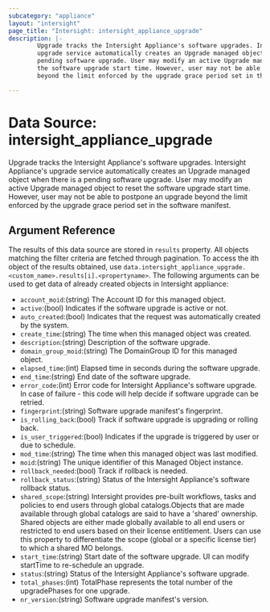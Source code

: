 ```yaml
---
subcategory: "appliance"
layout: "intersight"
page_title: "Intersight: intersight_appliance_upgrade"
description: |-
        Upgrade tracks the Intersight Appliance's software upgrades. Intersight Appliance's
        upgrade service automatically creates an Upgrade managed object when there is a
        pending software upgrade. User may modify an active Upgrade managed object to reset
        the software upgrade start time. However, user may not be able to postpone an upgrade
        beyond the limit enforced by the upgrade grace period set in the software manifest.

---
```


# Data Source: intersight_appliance_upgrade
Upgrade tracks the Intersight Appliance's software upgrades. Intersight Appliance's
upgrade service automatically creates an Upgrade managed object when there is a
pending software upgrade. User may modify an active Upgrade managed object to reset
the software upgrade start time. However, user may not be able to postpone an upgrade
beyond the limit enforced by the upgrade grace period set in the software manifest.
## Argument Reference
The results of this data source are stored in `results` property.
All objects matching the filter criteria are fetched through pagination.
To access the ith object of the results obtained, use `data.intersight_appliance_upgrade.<custom_name>.results[i].<propertyname>`.
The following arguments can be used to get data of already created objects in Intersight appliance:
* `account_moid`:(string) The Account ID for this managed object. 
* `active`:(bool) Indicates if the software upgrade is active or not. 
* `auto_created`:(bool) Indicates that the request was automatically created by the system. 
* `create_time`:(string) The time when this managed object was created. 
* `description`:(string) Description of the software upgrade. 
* `domain_group_moid`:(string) The DomainGroup ID for this managed object. 
* `elapsed_time`:(int) Elapsed time in seconds during the software upgrade. 
* `end_time`:(string) End date of the software upgrade. 
* `error_code`:(int) Error code for Intersight Appliance's software upgrade. In case of failure - this code will help decide if software upgrade can be retried. 
* `fingerprint`:(string) Software upgrade manifest's fingerprint. 
* `is_rolling_back`:(bool) Track if software upgrade is upgrading or rolling back. 
* `is_user_triggered`:(bool) Indicates if the upgrade is triggered by user or due to schedule. 
* `mod_time`:(string) The time when this managed object was last modified. 
* `moid`:(string) The unique identifier of this Managed Object instance. 
* `rollback_needed`:(bool) Track if rollback is needed. 
* `rollback_status`:(string) Status of the Intersight Appliance's software rollback status. 
* `shared_scope`:(string) Intersight provides pre-built workflows, tasks and policies to end users through global catalogs.Objects that are made available through global catalogs are said to have a 'shared' ownership. Shared objects are either made globally available to all end users or restricted to end users based on their license entitlement. Users can use this property to differentiate the scope (global or a specific license tier) to which a shared MO belongs. 
* `start_time`:(string) Start date of the software upgrade. UI can modify startTime to re-schedule an upgrade. 
* `status`:(string) Status of the Intersight Appliance's software upgrade. 
* `total_phases`:(int) TotalPhase represents the total number of the upgradePhases for one upgrade. 
* `nr_version`:(string) Software upgrade manifest's version. 
 
